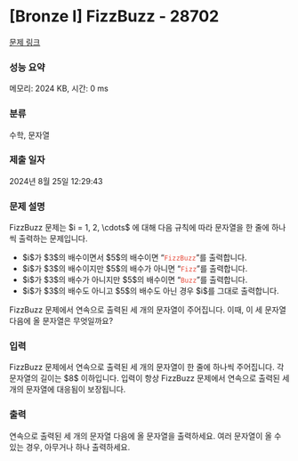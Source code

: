 # [Bronze I] FizzBuzz - 28702 

[문제 링크](https://www.acmicpc.net/problem/28702) 

### 성능 요약

메모리: 2024 KB, 시간: 0 ms

### 분류

수학, 문자열

### 제출 일자

2024년 8월 25일 12:29:43

### 문제 설명

<p>FizzBuzz 문제는 $i = 1, 2, \cdots$ 에 대해 다음 규칙에 따라 문자열을 한 줄에 하나씩 출력하는 문제입니다.</p>

<ul>
	<li>$i$가 $3$의 배수이면서 $5$의 배수이면 “<span style="color:#e74c3c;"><code>FizzBuzz</code></span>”를 출력합니다.</li>
	<li>$i$가 $3$의 배수이지만 $5$의 배수가 아니면 “<span style="color:#e74c3c;"><code>Fizz</code></span>”를 출력합니다.</li>
	<li>$i$가 $3$의 배수가 아니지만 $5$의 배수이면 “<span style="color:#e74c3c;"><code>Buzz</code></span>”를 출력합니다.</li>
	<li>$i$가 $3$의 배수도 아니고 $5$의 배수도 아닌 경우 $i$를 그대로 출력합니다.</li>
</ul>

<p>FizzBuzz 문제에서 연속으로 출력된 세 개의 문자열이 주어집니다. 이때, 이 세 문자열 다음에 올 문자열은 무엇일까요?</p>

### 입력 

 <p>FizzBuzz 문제에서 연속으로 출력된 세 개의 문자열이 한 줄에 하나씩 주어집니다. 각 문자열의 길이는 $8$ 이하입니다. 입력이 항상 FizzBuzz 문제에서 연속으로 출력된 세 개의 문자열에 대응됨이 보장됩니다.</p>

### 출력 

 <p>연속으로 출력된 세 개의 문자열 다음에 올 문자열을 출력하세요. 여러 문자열이 올 수 있는 경우, 아무거나 하나 출력하세요.</p>

